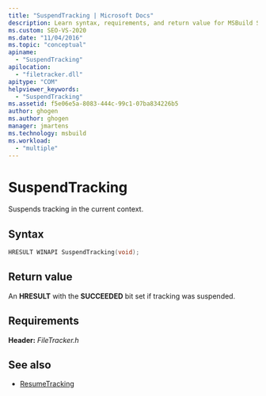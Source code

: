 ```yaml
---
title: "SuspendTracking | Microsoft Docs"
description: Learn syntax, requirements, and return value for MSBuild SuspendTracking, which suspends tracking in the current context.
ms.custom: SEO-VS-2020
ms.date: "11/04/2016"
ms.topic: "conceptual"
apiname:
  - "SuspendTracking"
apilocation:
  - "filetracker.dll"
apitype: "COM"
helpviewer_keywords:
  - "SuspendTracking"
ms.assetid: f5e06e5a-8083-444c-99c1-07ba834226b5
author: ghogen
ms.author: ghogen
manager: jmartens
ms.technology: msbuild
ms.workload:
  - "multiple"
---
```

# SuspendTracking

Suspends tracking in the current context.

## Syntax

```cpp
HRESULT WINAPI SuspendTracking(void);
```

## Return value

 An **HRESULT** with the **SUCCEEDED** bit set if tracking was suspended.

## Requirements

 **Header:** *FileTracker.h*

## See also

- [ResumeTracking](../msbuild/resumetracking.md)